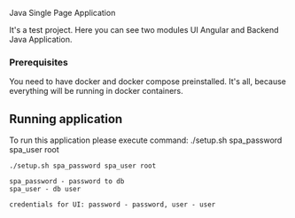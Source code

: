 Java Single Page Application

It's a test project. Here you can see two modules UI Angular and Backend Java Application. 


### Prerequisites

You need to have docker and docker compose preinstalled. It's all, because everything will be running in docker containers. 


## Running application

To run this application please execute command: ./setup.sh spa_password spa_user root

```
./setup.sh spa_password spa_user root

spa_password - password to db
spa_user - db user

credentials for UI: password - password, user - user

```


